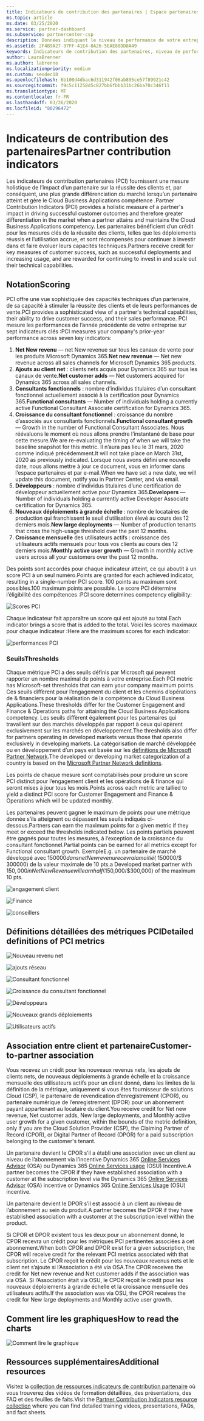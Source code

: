 ```yaml
---
title: Indicateurs de contribution des partenaires | Espace partenaires
ms.topic: article
ms.date: 03/25/2020
ms.service: partner-dashboard
ms.subservice: partnercenter-csp
description: Données indiquant le niveau de performance de votre entreprise avec Dynamics 365 Customer Engagement ou Dynamics 365 for Finance and Operations
ms.assetid: 2F4B9A27-37FF-41E4-8A26-5EAE88DD8A49
keywords: Indicateurs de contribution des partenaires, niveau de performance, réussite du client, mesures, Dynamics 365
author: LauraBrenner
ms.author: labrenne
ms.localizationpriority: medium
ms.custom: seodec18
ms.openlocfilehash: 6b100d4dbac6d311942f06ab895ce57f89921c42
ms.sourcegitcommit: f9c5c11258d5c827bb6fbbb31bc26ba70c346f11
ms.translationtype: MT
ms.contentlocale: fr-FR
ms.lasthandoff: 03/26/2020
ms.locfileid: "80296472"
---
```

# <a name="partner-contribution-indicators"></a><span data-ttu-id="b3fe1-104">Indicateurs de contribution des partenaires</span><span class="sxs-lookup"><span data-stu-id="b3fe1-104">Partner contribution indicators</span></span>

<span data-ttu-id="b3fe1-105">Les indicateurs de contribution partenaires (PCI) fournissent une mesure holistique de l’impact d’un partenaire sur la réussite des clients et, par conséquent, une plus grande différenciation du marché lorsqu’un partenaire atteint et gère le Cloud Business Applications compétence .</span><span class="sxs-lookup"><span data-stu-id="b3fe1-105">Partner Contribution Indicators (PCI) provides a holistic measure of a partner's impact in driving successful customer outcomes and therefore greater differentiation in the market when a partner attains and maintains the Cloud Business Applications competency.</span></span> <span data-ttu-id="b3fe1-106">Les partenaires bénéficient d’un crédit pour les mesures clés de la réussite des clients, telles que les déploiements réussis et l’utilisation accrue, et sont récompensés pour continuer à investir dans et faire évoluer leurs capacités techniques.</span><span class="sxs-lookup"><span data-stu-id="b3fe1-106">Partners receive credit for key measures of customer success, such as successful deployments and increasing usage, and are rewarded for continuing to invest in and scale out their technical capabilities.</span></span>

## <a name="scoring"></a><span data-ttu-id="b3fe1-107">Notation</span><span class="sxs-lookup"><span data-stu-id="b3fe1-107">Scoring</span></span>

<span data-ttu-id="b3fe1-108">PCI offre une vue sophistiquée des capacités techniques d’un partenaire, de sa capacité à stimuler la réussite des clients et de leurs performances de vente.</span><span class="sxs-lookup"><span data-stu-id="b3fe1-108">PCI provides a sophisticated view of a partner's technical capabilities, their ability to drive customer success, and their sales performance.</span></span> <span data-ttu-id="b3fe1-109">PCI mesure les performances de l’année précédente de votre entreprise sur sept indicateurs clés :</span><span class="sxs-lookup"><span data-stu-id="b3fe1-109">PCI measures your company's prior-year performance across seven key indicators:</span></span>

1. <span data-ttu-id="b3fe1-110">**Net New revenu** — net New revenue sur tous les canaux de vente pour les produits Microsoft Dynamics 365.</span><span class="sxs-lookup"><span data-stu-id="b3fe1-110">**Net new revenue** — Net new revenue across all sales channels for Microsoft Dynamics 365 products.</span></span>
2. <span data-ttu-id="b3fe1-111">**Ajouts au client net** : clients nets acquis pour Dynamics 365 sur tous les canaux de vente.</span><span class="sxs-lookup"><span data-stu-id="b3fe1-111">**Net customer adds** — Net customers acquired for Dynamics 365 across all sales channels.</span></span>
3. <span data-ttu-id="b3fe1-112">**Consultants fonctionnels** : nombre d’individus titulaires d’un consultant fonctionnel actuellement associé à la certification pour Dynamics 365.</span><span class="sxs-lookup"><span data-stu-id="b3fe1-112">**Functional consultants** — Number of individuals holding a currently active Functional Consultant Associate certification for Dynamics 365.</span></span> 
4. <span data-ttu-id="b3fe1-113">**Croissance du consultant fonctionnel** : croissance du nombre d’associés aux consultants fonctionnels.</span><span class="sxs-lookup"><span data-stu-id="b3fe1-113">**Functional consultant growth** — Growth in the number of Functional Consultant Associates.</span></span> <span data-ttu-id="b3fe1-114">Nous réévaluons le moment où nous allons prendre l’instantané de base pour cette mesure.</span><span class="sxs-lookup"><span data-stu-id="b3fe1-114">We are re-evaluating the timing of when we will take the baseline snapshot for this metric.</span></span> <span data-ttu-id="b3fe1-115">Il n’aura pas lieu le 31 mars, 2020 comme indiqué précédemment.</span><span class="sxs-lookup"><span data-stu-id="b3fe1-115">It will not take place on March 31st, 2020 as previously indicated.</span></span> <span data-ttu-id="b3fe1-116">Lorsque nous avons défini une nouvelle date, nous allons mettre à jour ce document, vous en informer dans l’espace partenaires et par e-mail.</span><span class="sxs-lookup"><span data-stu-id="b3fe1-116">When we have set a new date, we will update this document, notify you in Partner Center, and via email.</span></span>
5. <span data-ttu-id="b3fe1-117">**Développeurs** : nombre d’individus titulaires d’une certification de développeur actuellement active pour Dynamics 365.</span><span class="sxs-lookup"><span data-stu-id="b3fe1-117">**Developers** — Number of individuals holding a currently active Developer Associate certification for Dynamics 365.</span></span>
6. <span data-ttu-id="b3fe1-118">**Nouveaux déploiements à grande échelle** : nombre de locataires de production qui franchissent le seuil d’utilisation élevé au cours des 12 derniers mois.</span><span class="sxs-lookup"><span data-stu-id="b3fe1-118">**New large deployments** — Number of production tenants that cross the high-usage threshold over the past 12 months.</span></span>
7. <span data-ttu-id="b3fe1-119">**Croissance mensuelle** des utilisateurs actifs : croissance des utilisateurs actifs mensuels pour tous vos clients au cours des 12 derniers mois.</span><span class="sxs-lookup"><span data-stu-id="b3fe1-119">**Monthly active user growth** — Growth in monthly active users across all your customers over the past 12 months.</span></span>

<span data-ttu-id="b3fe1-120">Des points sont accordés pour chaque indicateur atteint, ce qui aboutit à un score PCI à un seul numéro.</span><span class="sxs-lookup"><span data-stu-id="b3fe1-120">Points are granted for each achieved indicator, resulting in a single-number PCI score.</span></span> <span data-ttu-id="b3fe1-121">100 points au maximum sont possibles.</span><span class="sxs-lookup"><span data-stu-id="b3fe1-121">100 maximum points are possible.</span></span> <span data-ttu-id="b3fe1-122">Le score PCI détermine l’éligibilité des compétences :</span><span class="sxs-lookup"><span data-stu-id="b3fe1-122">PCI score determines competency eligibility:</span></span>

![Scores PCI](images/pcinew1.png)

<span data-ttu-id="b3fe1-124">Chaque indicateur fait apparaître un score qui est ajouté au total.</span><span class="sxs-lookup"><span data-stu-id="b3fe1-124">Each indicator brings a score that is added to the total.</span></span> <span data-ttu-id="b3fe1-125">Voici les scores maximaux pour chaque indicateur :</span><span class="sxs-lookup"><span data-stu-id="b3fe1-125">Here are the maximum scores for each indicator:</span></span>

![performances PCI](images/pci/perfnew.png)

### <a name="thresholds"></a><span data-ttu-id="b3fe1-127">Seuils</span><span class="sxs-lookup"><span data-stu-id="b3fe1-127">Thresholds</span></span>

<span data-ttu-id="b3fe1-128">Chaque métrique PCI a des seuils définis par Microsoft qui peuvent rapporter un nombre maximal de points à votre entreprise.</span><span class="sxs-lookup"><span data-stu-id="b3fe1-128">Each PCI metric has Microsoft-set thresholds that can earn your company maximum points.</span></span> <span data-ttu-id="b3fe1-129">Ces seuils diffèrent pour l’engagement du client et les chemins d’opérations de & financiers pour la réalisation de la compétence du Cloud Business Applications.</span><span class="sxs-lookup"><span data-stu-id="b3fe1-129">These thresholds differ for the Customer Engagement and Finance & Operations paths for attaining the Cloud Business Applications competency.</span></span> <span data-ttu-id="b3fe1-130">Les seuils diffèrent également pour les partenaires qui travaillent sur des marchés développés par rapport à ceux qui opèrent exclusivement sur les marchés en développement.</span><span class="sxs-lookup"><span data-stu-id="b3fe1-130">The thresholds also differ for partners operating in developed markets versus those that operate exclusively in developing markets.</span></span>  <span data-ttu-id="b3fe1-131">La catégorisation de marché développée ou en développement d’un pays est basée sur les [définitions de Microsoft Partner Network](https://assetsprod.microsoft.com/mpn/mpn-developed-and-developing-countries.pdf).</span><span class="sxs-lookup"><span data-stu-id="b3fe1-131">The developed or developing market categorization of a country is based on the [Microsoft Partner Network definitions](https://assetsprod.microsoft.com/mpn/mpn-developed-and-developing-countries.pdf).</span></span>

<span data-ttu-id="b3fe1-132">Les points de chaque mesure sont comptabilisés pour produire un score PCI distinct pour l’engagement client et les opérations de & finance qui seront mises à jour tous les mois.</span><span class="sxs-lookup"><span data-stu-id="b3fe1-132">Points across each metric are tallied to yield a distinct PCI score for Customer Engagement and Finance & Operations which will be updated monthly.</span></span>

<span data-ttu-id="b3fe1-133">Les partenaires peuvent gagner le maximum de points pour une métrique donnée s’ils atteignent ou dépassent les seuils indiqués ci-dessous.</span><span class="sxs-lookup"><span data-stu-id="b3fe1-133">Partners can earn the maximum points for a given metric if they meet or exceed the thresholds indicated below.</span></span> <span data-ttu-id="b3fe1-134">Les points partiels peuvent être gagnés pour toutes les mesures, à l’exception de la croissance du consultant fonctionnel.</span><span class="sxs-lookup"><span data-stu-id="b3fe1-134">Partial points can be earned for all metrics except for Functional consultant growth.</span></span> <span data-ttu-id="b3fe1-135">Exemple</span><span class="sxs-lookup"><span data-stu-id="b3fe1-135">E.g.</span></span> <span data-ttu-id="b3fe1-136">un partenaire de marché développé avec $150 000 dans net New revenu recevra la moitié ($ 150000/$ 300000) de la valeur maximale de 10 pts.</span><span class="sxs-lookup"><span data-stu-id="b3fe1-136">a Developed market partner with $150,000 in Net New Revenue will earn half ($150,000/$300,000) of the maximum 10 pts.</span></span> 

![engagement client](images/pci/custengagethresh.png)

![Finance](images/pci/table_2.png)

![conseillers](images/pci/table_3.png)

## <a name="detailed-definitions-of-pci-metrics"></a><span data-ttu-id="b3fe1-140">Définitions détaillées des métriques PCI</span><span class="sxs-lookup"><span data-stu-id="b3fe1-140">Detailed definitions of PCI metrics</span></span>

![Nouveau revenu net](images/pci/netnewrevenue.png)

![ajouts réseau](images/pci/netadds.png)

![Consultant fonctionnel](images/pci/funcconsult.png)

![Croissance du consultant fonctionnel](images/pci/4_Functional_consultant_growth.png)

![Développeurs](images/pci/developers.png) 

![Nouveaux grands déploiements](images/pci/largedeploy.png) 

![Utilisateurs actifs](images/pci/activeusers.png)

## <a name="customer-to-partner-association"></a><span data-ttu-id="b3fe1-148">Association entre client et partenaire</span><span class="sxs-lookup"><span data-stu-id="b3fe1-148">Customer-to-partner association</span></span>

<span data-ttu-id="b3fe1-149">Vous recevez un crédit pour les nouveaux revenus nets, les ajouts de clients nets, de nouveaux déploiements à grande échelle et la croissance mensuelle des utilisateurs actifs pour un client donné, dans les limites de la définition de la métrique, uniquement si vous êtes fournisseur de solutions Cloud (CSP), le partenaire de revendication d’enregistrement (CPOR), ou partenaire numérique de l’enregistrement (DPOR) pour un abonnement payant appartenant au locataire du client.</span><span class="sxs-lookup"><span data-stu-id="b3fe1-149">You receive credit for Net new revenue, Net customer adds, New large deployments, and Monthly active user growth for a given customer, within the bounds of the metric definition, only if you are the Cloud Solution Provider (CSP), the Claiming Partner of Record (CPOR), or Digital Partner of Record (DPOR) for a paid subscription belonging to the customer's tenant.</span></span>

<span data-ttu-id="b3fe1-150">Un partenaire devient le CPOR s’il a établi une association avec un client au niveau de l’abonnement via l’incentive Dynamics 365 [Online Services Advisor](https://support.microsoft.com/help/4501560/online-services-advisor-osa-sell-incentives-faq) (OSA) ou Dynamics 365 [Online Services usage](https://support.microsoft.com/help/4489988/online-services-usage-osu-incentives-faq) (OSU) Incentive.</span><span class="sxs-lookup"><span data-stu-id="b3fe1-150">A partner becomes the CPOR if they have established association with a customer at the subscription level via the Dynamics 365 [Online Services Advisor](https://support.microsoft.com/help/4501560/online-services-advisor-osa-sell-incentives-faq) (OSA) incentive or Dynamics 365 [Online Services Usage](https://support.microsoft.com/help/4489988/online-services-usage-osu-incentives-faq) (OSU) incentive.</span></span>

<span data-ttu-id="b3fe1-151">Un partenaire devient le DPOR s’il est associé à un client au niveau de l’abonnement au sein du produit.</span><span class="sxs-lookup"><span data-stu-id="b3fe1-151">A partner becomes the DPOR if they have established association with a customer at the subscription level within the product.</span></span>

<span data-ttu-id="b3fe1-152">Si CPOR et DPOR existent tous les deux pour un abonnement donné, le CPOR recevra un crédit pour les métriques PCI pertinentes associées à cet abonnement.</span><span class="sxs-lookup"><span data-stu-id="b3fe1-152">When both CPOR and DPOR exist for a given subscription, the CPOR will receive credit for the relevant PCI metrics associated with that subscription.</span></span> <span data-ttu-id="b3fe1-153">Le CPOR reçoit le crédit pour les nouveaux revenus nets et le client net s’ajoute si l’Association a été via OSA.</span><span class="sxs-lookup"><span data-stu-id="b3fe1-153">The CPOR receives the credit for Net new revenue and Net customer adds if the association was via OSA.</span></span> <span data-ttu-id="b3fe1-154">Si l’Association était via OSU, le CPOR reçoit le crédit pour les nouveaux déploiements à grande échelle et la croissance mensuelle des utilisateurs actifs.</span><span class="sxs-lookup"><span data-stu-id="b3fe1-154">If the association was via OSU, the CPOR receives the credit for New large deployments and Monthly active user growth.</span></span> 

## <a name="how-to-read-the-charts"></a><span data-ttu-id="b3fe1-155">Comment lire les graphiques</span><span class="sxs-lookup"><span data-stu-id="b3fe1-155">How to read the charts</span></span>

![Comment lire le graphique](images/pci/howto.png)

## <a name="additional-resources"></a><span data-ttu-id="b3fe1-157">Ressources supplémentaires</span><span class="sxs-lookup"><span data-stu-id="b3fe1-157">Additional resources</span></span>

<span data-ttu-id="b3fe1-158">Visitez la [collection de ressources indicateurs de contribution partenaire](https://aka.ms/pcilearn) où vous trouverez des vidéos de formation détaillées, des présentations, des FAQ et des feuilles de faits.</span><span class="sxs-lookup"><span data-stu-id="b3fe1-158">Visit the [Partner Contribution Indicators resource collection](https://aka.ms/pcilearn) where you can find detailed training videos, presentations, FAQs, and fact sheets.</span></span> 




